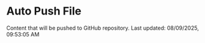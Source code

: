 # Auto Push File

Content that will be pushed to GitHub repository.
Last updated: 08/09/2025, 09:53:05 AM